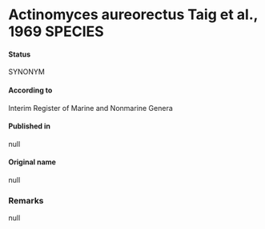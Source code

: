# Actinomyces aureorectus Taig et al., 1969 SPECIES

#### Status
SYNONYM

#### According to
Interim Register of Marine and Nonmarine Genera

#### Published in
null

#### Original name
null

### Remarks
null